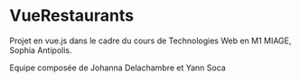 # VueRestaurants
 Projet en vue.js dans le cadre du cours de Technologies Web en M1 MIAGE, Sophia Antipolis. 
 
 Equipe composée de Johanna Delachambre et Yann Soca
